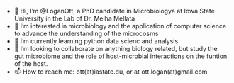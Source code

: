 - 👋 Hi, I’m @LoganOtt, a PhD candidate in Microbiologya at Iowa State University in the Lab of Dr. Melha Mellata
- 👀 I’m interested in microbiology and the application of computer science to advance the understanding of the microcosms
- 🌱 I’m currently learning python data scienc and analysis
- 💞️ I’m looking to collaborate on anything biology related, but study the gut microbiome and the role of host-microbial interactions on the funtion of the host.
- 📫 How to reach me: ott(at)iastate.du, or at ott.logan(at)gmail.com

<!---
LoganOtt/LoganOtt is a ✨ special ✨ repository because its `README.md` (this file) appears on your GitHub profile.
You can click the Preview link to take a look at your changes.
--->
